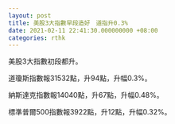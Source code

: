 ```yaml
---
layout: post
title: 美股3大指數早段造好　道指升0.3%
date: 2021-02-11 22:41:30.000000000 +08:00
categories: rthk
---
```


美股3大指數初段都升。

道瓊斯指數報31532點，升94點，升幅0.3%。

納斯達克指數報14040點，升67點，升幅0.48%。

標準普爾500指數報3922點，升12點，升幅0.32%。
